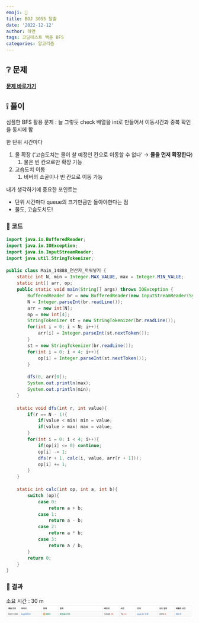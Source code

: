 ```yaml
---
emoji: 🐜
title: BOJ 3055 탈출
date: '2022-12-12'
author: 하연
tags: 코딩테스트 백준 BFS
categories: 알고리즘
---
```


## ❔ 문제

#### [문제 바로가기](https://www.acmicpc.net/problem/3055)

## ❕ 풀이

심플한 BFS 활용 문제 : 늘 그렇듯 check 배열을 int로 만들어서 이동시간과 중복 확인을 동시에 함

한 단위 시간마다

1. 물 확장 (’고슴도치는 물이 찰 예정인 칸으로 이동할 수 없다’ → **물을 먼저 확장한다**)
   1. 물은 빈 칸으로만 확장 가능
2. 고슴도치 이동
   1. 비버의 소굴이나 빈 칸으로 이동 가능

내가 생각하기에 중요한 포인트는

- 단위 시간마다 queue의 크기만큼만 돌아야한다는 점
- 물도, 고슴도치도!

### 👀 코드

```java
import java.io.BufferedReader;
import java.io.IOException;
import java.io.InputStreamReader;
import java.util.StringTokenizer;

public class Main_14888_연산자_끼워넣기 {
    static int N, min = Integer.MAX_VALUE, max = Integer.MIN_VALUE;
    static int[] arr, op;
    public static void main(String[] args) throws IOException {
        BufferedReader br = new BufferedReader(new InputStreamReader(System.in));
        N = Integer.parseInt(br.readLine());
        arr = new int[N];
        op = new int[4];
        StringTokenizer st = new StringTokenizer(br.readLine());
        for(int i = 0; i < N; i++){
            arr[i] = Integer.parseInt(st.nextToken());
        }
        st = new StringTokenizer(br.readLine());
        for(int i = 0; i < 4; i++){
            op[i] = Integer.parseInt(st.nextToken());
        }

        dfs(0, arr[0]);
        System.out.println(max);
        System.out.println(min);
    }

    static void dfs(int r, int value){
        if(r == N - 1){
            if(value < min) min = value;
            if(value > max) max = value;
        }
        for(int i = 0; i < 4; i++){
            if(op[i] <= 0) continue;
            op[i] -= 1;
            dfs(r + 1, calc(i, value, arr[r + 1]));
            op[i] += 1;
        }
    }

    static int calc(int op, int a, int b){
        switch (op){
            case 0:
                return a + b;
            case 1:
                return a - b;
            case 2:
                return a * b;
            case 3:
                return a / b;
        }
        return 0;
    }
}
```

### 👣 결과

소요 시간 : 30 m
![3055](./result.png)

```toc

```
